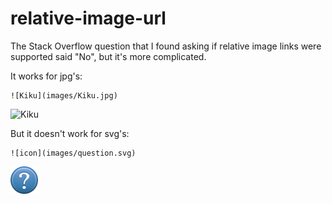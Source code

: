 # relative-image-url
The Stack Overflow question that I found asking if relative image links were supported said "No", but it's more complicated.

It works for jpg's:

    ![Kiku](images/Kiku.jpg)

![Kiku](images/Kiku.jpg)

But it doesn't work for svg's:
    
    ![icon](images/question.svg)   

![icon](images/question.svg)
